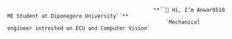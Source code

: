                                                    **``👋 Hi, I’m Anwar0510 ME Student at Diponegoro University``**
                                                       `Mechanical engineer intrested on ECU and Computer Vision`
